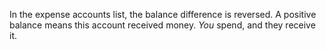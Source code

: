 In the expense accounts list, the balance difference is reversed. A positive balance means this account received money. _You_ spend, and they receive it.